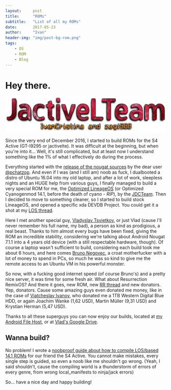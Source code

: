 ```yaml
---
layout:     post
title:      "ROMs"
subtitle:   "List of all my ROMs"
date:       2017-05-23
author:     "Ivan"
header-img: "img/post-bg-rom.png"
tags:
    - OS
    - ROM
    - Blog
---
```


# Hey there.

![java-javascript](/img/in-post/Team.png)

Since the very end of December 2016, I started to build ROMs for the S4 Active (GT-I9295 or jactivelte). It was difficult at the beginning, but when you're into it... Well, it's still complicated, but at least now I understand something like the 1% of what I effectively do during the process.

Everything started with the [release of the nougat sources](https://forum.xda-developers.com/showpost.php?p=70261434&postcount=323) by the dear user [@pchatzop](https://forum.xda-developers.com/member.php?u=7008679). And even if I was (and I still am) noob as fuck, I dualbooted a distro of Ubuntu 16.04 into my old laptop, and after a lot of work, sleepless nights and an HUGE help from various guys, I finally managed to build a very special ROM for me, the [Optimized LineageOS](https://forum.xda-developers.com/galaxy-s4/i9505-orig-develop/jdcteam-optimized-cyanogenmod-14-0-t3479888) (or Optimized Cyanogenmod 14.1, before the death of cyano - _RIP_), by the [JDCTeam](https://github.com/JDCTeam).
Then I decided to move to something cleaner, so I started to build stock LineageOS, and opened a specific xda DEVDB Project. You could get it a shot at my [LOS thread](https://forum.xda-developers.com/galaxy-s4-active/development/7-1-1-optimized-cyanogenmod-14-1-t3528753).

Here I met another special guy, [Vladyslav Tsvietkov](https://github.com/tsvietOK), or just Vlad (cause I'll never remember his full name, my bad), a person as kind as prodigious, a real beast. Thanks to him almost every bugs have been fixed, giving the ROM an incredible stability, considering we're talking about Android Nougat 7.1.1 into a 4 years old device (with a still respectable hardware, though).
Of course a laptop wasn't sufficient to build, considering each build took me about 6 hours, and here comes [Bruno Negovec](https://github.com/zagi988), a croat motherfucker with a lot of money to spend in PCs, so much he was so kind to give me the remote access to an Ubuntu VM in his powerful monster.

So now, with a fucking good internet speed (of course Bruno's) and a pretty nice server, it was time for some fresh air. What about Resurrection RemixOS?
And there it goes, new ROM, new [RR thread](https://forum.xda-developers.com/galaxy-s4-active/development/7-1-1-rr-5-8-0-t3541969) and new donators. Yep, donators. Cause some amazing guys even donated me money, like in the case of [Viatcheslav Ivanov](https://github.com/olooikea), who donated me a 1TB Western Digital Blue HDD, or again Joachim Wanke (1,62 USD), Martin Müller (9,31 USD) and Krystian Herman (5,47 USD).

Thanks to all these superguys you can now enjoy our builds, located at [my Android File Host](https://www.androidfilehost.com/?w=files&flid=141424my), or at [Vlad's Google Drive](https://drive.google.com/drive/folders/0Bx-MjaVCl0SsV3R2enJqSkpKVUU).

## Wanna build?

No problem! I wrote a [noobproof guide about how to compile LOS/based 14.1 ROMs](/HowToBuild) for our friend the S4 Active. You cannot make mistakes, every single step is guided, so even a noob like me shouldn't go wrong. (Yeah, I said shouldn't, cause the compiling world is a thunderstorm of errors of every genre, from wrong local_manifests to ninja/jack errors)

So... have a nice day and happy building!
